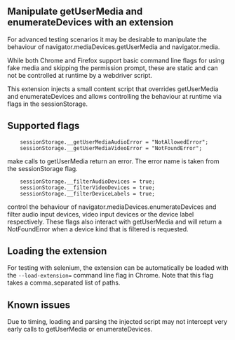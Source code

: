 ## Manipulate getUserMedia and enumerateDevices with an extension
For advanced testing scenarios it may be desirable to manipulate the behaviour
of navigator.mediaDevices.getUserMedia and navigator.media.

While both Chrome and Firefox support basic command line flags for using fake media
and skipping the permission prompt, these are static and can not be controlled at runtime
by a webdriver script.

This extension injects a small content script that overrides getUserMedia and enumerateDevices
and allows controlling the behaviour at runtime via flags in the sessionStorage.

## Supported flags
```
    sessionStorage.__getUserMediaAudioError = "NotAllowedError";
    sessionStorage.__getUserMediaVideoError = "NotFoundError";
```
make calls to getUserMedia return an error. The error name is taken from the sessionStorage flag.

```
    sessionStorage.__filterAudioDevices = true;
    sessionStorage.__filterVideoDevices = true;
    sessionStorage.__filterDeviceLabels = true;
```
control the behaviour of navigator.mediaDevices.enumerateDevices and filter audio input devices, video input devices
or the device label respectively. These flags also interact with getUserMedia and will return a NotFoundError when
a device kind that is filtered is requested.

## Loading the extension
For testing with selenium, the extension can be automatically be loaded with the
```--load-extension=``` command line flag in Chrome. Note that this flag takes a comma₋separated list of paths.

## Known issues
Due to timing, loading and parsing the injected script may not intercept very early calls to getUserMedia or enumerateDevices.
